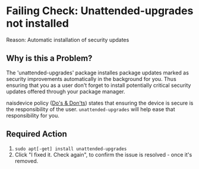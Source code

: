 # Failing Check: Unattended-upgrades not installed
Reason: Automatic installation of security updates

## Why is this a Problem?
The 'unattended-upgrades' package installes package updates marked as security improvements automatically in the background for you.
Thus ensuring that you as a user don't forget to install potentially critical security updates offered through your package manager.

naisdevice policy ([Do's & Don'ts](https://naisdevice-approval.nais.io/)) states that ensuring the device is secure is the responsibility of the user.
`unattended-upgrades` will help ease that responsibility for you.

## Required Action
1. `sudo apt[-get] install unattended-upgrades`
2. Click "I fixed it. Check again", to confirm the issue is resolved - once it's removed.
